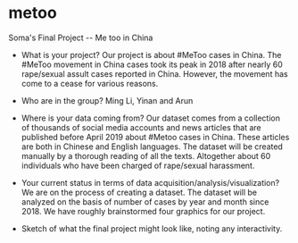 # metoo
Soma's Final Project -- Me too in China

- What is your project?
  Our project is about #MeToo cases in China. The #MeToo movement in China cases took its peak in 2018 after nearly 60 rape/sexual assult cases reported in China. However, the movement has come to a cease for various reasons.
 
- Who are in the group?
  Ming Li, Yinan and Arun
 
- Where is your data coming from?
  Our dataset comes from a collection of thousands of social media accounts and news articles that are published before April 2019 about #Metoo cases in China. These articles are both in Chinese and English languages. The dataset will be created manually by a thorough reading of all the texts. Altogether about 60 individuals who have been charged of rape/sexual harassment. 
 
- Your current status in terms of data acquisition/analysis/visualization?
  We are on the process of creating a dataset. The dataset will be analyzed on the basis of number of cases by year and month since 2018. We have roughly brainstormed four graphics for our project.
 
- Sketch of what the final project might look like, noting any interactivity.


